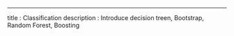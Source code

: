 ---
title       : Classification
description : Introduce decision treen, Bootstrap, Random Forest, Boosting